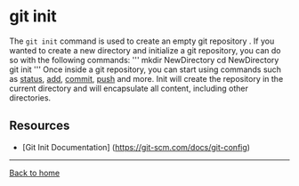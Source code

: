 # git init
The  `git init` command is used to create an empty git repository .
If you wanted to create a new directory and initialize a git repository, you can do so with the following commands:
'''
mkdir NewDirectory 
cd NewDirectory
git init
'''
Once inside a git repository, you can start using commands such as 
[status](./Status.md),
[add](./Add.md),
[commit](./Commit.md),
[push](./Push.md)
and more.
Init will create the repository in the current directory and will encapsulate all content, including other directories.

## Resources
- [Git Init Documentation] (https://git-scm.com/docs/git-config)

---
[Back to home](../README.md)
